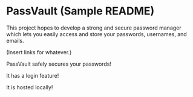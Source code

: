 # PassVault (Sample README)
This project hopes to develop a strong and secure password manager which lets you easily access and store your passwords, usernames, and emails.

(Insert links for whatever.)

PassVault safely secures your passwords!

It has a login feature! 

It is hosted locally!